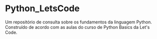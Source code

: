 # Python_LetsCode
Um repositório de consulta sobre os fundamentos da linguagem Python. Construído de acordo com as aulas do curso de Python Basics da Let's Code.
